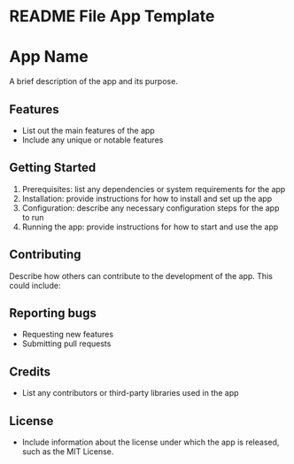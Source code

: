 # README File App Template

# App Name

A brief description of the app and its purpose.

## Features
- List out the main features of the app
- Include any unique or notable features

## Getting Started
1. Prerequisites: list any dependencies or system requirements for the app
2. Installation: provide instructions for how to install and set up the app
3. Configuration: describe any necessary configuration steps for the app to run
4. Running the app: provide instructions for how to start and use the app

## Contributing
Describe how others can contribute to the development of the app. This could include:

## Reporting bugs
- Requesting new features
- Submitting pull requests

## Credits
- List any contributors or third-party libraries used in the app

## License
- Include information about the license under which the app is released, such as the MIT License.

